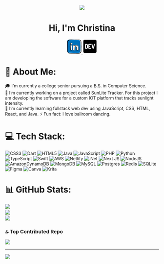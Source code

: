 <!DOCTYPE html>
<html>
<body>

<div id = "header" align="center">
  <img src="https://media.giphy.com/media/7uhrpnv9mibtyFHR0l/giphy.gif" width="200" "height=200"/>
  <h1> Hi, I'm Christina</h1>
</div>

<div id="badges" align="center">
  <a href="https://www.linkedin.com/in/chrissy-hi/">
    <img src="/1727490_linkedin_social media_job_network_icon.png" alt="LinkedIn Badge"/>
  </a>

  <a href="https://devpost.com/Chrissy-hi?ref_content=user-portfolio&ref_feature=portfolio&ref_medium=global-nav">
    <img src="/devposticon.png" alt="DevPost Badge"/>
  </a>
</div>

# 💫 About Me:
🎓 I'm currently a college senior pursuing a B.S. in Computer Science.<br>🔭 I’m currently working on a project called SunLite Tracker. For this project I am  developing the software for a custom IOT platform that tracks sunlight intensity.<br>🌱 I’m currently learning fullstack web dev using JavaScript, CSS, HTML,  React, and Java. ⚡ Fun fact: I love ballroom dancing.


# 💻 Tech Stack:
![CSS3](https://img.shields.io/badge/css3-%231572B6.svg?style=flat&logo=css3&logoColor=white) ![Dart](https://img.shields.io/badge/dart-%230175C2.svg?style=flat&logo=dart&logoColor=white) ![HTML5](https://img.shields.io/badge/html5-%23E34F26.svg?style=flat&logo=html5&logoColor=white) ![Java](https://img.shields.io/badge/java-%23ED8B00.svg?style=flat&logo=java&logoColor=white) ![JavaScript](https://img.shields.io/badge/javascript-%23323330.svg?style=flat&logo=javascript&logoColor=%23F7DF1E) ![PHP](https://img.shields.io/badge/php-%23777BB4.svg?style=flat&logo=php&logoColor=white) ![Python](https://img.shields.io/badge/python-3670A0?style=flat&logo=python&logoColor=ffdd54) ![TypeScript](https://img.shields.io/badge/typescript-%23007ACC.svg?style=flat&logo=typescript&logoColor=white) ![Swift](https://img.shields.io/badge/swift-F54A2A?style=flat&logo=swift&logoColor=white) ![AWS](https://img.shields.io/badge/AWS-%23FF9900.svg?style=flat&logo=amazon-aws&logoColor=white) ![Netlify](https://img.shields.io/badge/netlify-%23000000.svg?style=flat&logo=netlify&logoColor=#00C7B7) ![.Net](https://img.shields.io/badge/.NET-5C2D91?style=flat&logo=.net&logoColor=white) ![Next JS](https://img.shields.io/badge/Next-black?style=flat&logo=next.js&logoColor=white) ![NodeJS](https://img.shields.io/badge/node.js-6DA55F?style=flat&logo=node.js&logoColor=white) ![AmazonDynamoDB](https://img.shields.io/badge/Amazon%20DynamoDB-4053D6?style=flat&logo=Amazon%20DynamoDB&logoColor=white) ![MongoDB](https://img.shields.io/badge/MongoDB-%234ea94b.svg?style=flat&logo=mongodb&logoColor=white) ![MySQL](https://img.shields.io/badge/mysql-%2300f.svg?style=flat&logo=mysql&logoColor=white) ![Postgres](https://img.shields.io/badge/postgres-%23316192.svg?style=flat&logo=postgresql&logoColor=white) ![Redis](https://img.shields.io/badge/redis-%23DD0031.svg?style=flat&logo=redis&logoColor=white) ![SQLite](https://img.shields.io/badge/sqlite-%2307405e.svg?style=flat&logo=sqlite&logoColor=white) 	![Figma](https://img.shields.io/badge/figma-%23F24E1E.svg?style=flat&logo=figma&logoColor=white) ![Canva](https://img.shields.io/badge/Canva-%2300C4CC.svg?style=flat&logo=Canva&logoColor=white) ![Krita](https://img.shields.io/badge/Krita-203759?style=flat&logo=krita&logoColor=EEF37B)
# 📊 GitHub Stats:
![](https://github-readme-stats.vercel.app/api?username=chrissy-hi&theme=algolia&hide_border=false&include_all_commits=true&count_private=true)<br/>
![](https://github-readme-streak-stats.herokuapp.com/?user=chrissy-hi&theme=algolia&hide_border=false)<br/>
![](https://github-readme-stats.vercel.app/api/top-langs/?username=chrissy-hi&theme=algolia&hide_border=false&include_all_commits=true&count_private=true&layout=compact)

### 🔝 Top Contributed Repo
![](https://github-contributor-stats.vercel.app/api?username=chrissy-hi&limit=5&theme=nord&combine_all_yearly_contributions=true)

---
[![](https://visitcount.itsvg.in/api?id=chrissy-hi&icon=0&color=1)](https://visitcount.itsvg.in)

<!-- Proudly created with GPRM ( https://gprm.itsvg.in ) -->
</body>
</html>
